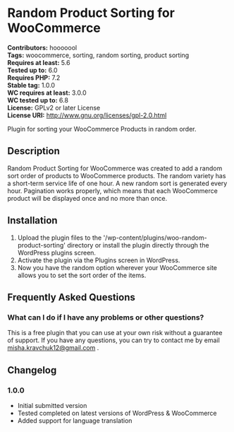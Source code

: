 # Random Product Sorting for WooCommerce

**Contributors:** hooooool \
**Tags:** woocommerce, sorting, random sorting, product sorting \
**Requires at least:** 5.6 \
**Tested up to:** 6.0 \
**Requires PHP:** 7.2 \
**Stable tag:** 1.0.0 \
**WC requires at least:** 3.0.0 \
**WC tested up to:** 6.8 \
**License:** GPLv2 or later License \
**License URI:** http://www.gnu.org/licenses/gpl-2.0.html

Plugin for sorting your WooCommerce Products in random order. 

## Description

Random Product Sorting for WooCommerce was created to add a random sort order of products to WooCommerce products. The random variety has a short-term service life of one hour. A new random sort is generated every hour. Pagination works properly, which means that each WooCommerce product will be displayed once and no more than once.

## Installation

1. Upload the plugin files to the \'/wp-content/plugins/woo-random-product-sorting\' directory or install the plugin directly through the WordPress plugins screen.
2. Activate the plugin via the Plugins screen in WordPress.
3. Now you have the random option wherever your WooCommerce site allows you to set the sort order of the items.

## Frequently Asked Questions

### What can I do if I have any problems or other questions?

This is a free plugin that you can use at your own risk without a guarantee of support. If you have any questions, you can try to contact me by email misha.kravchuk12@gmail.com .


## Changelog

### 1.0.0
* Initial submitted version
* Tested completed on latest versions of WordPress & WooCommerce
* Added support for language translation
